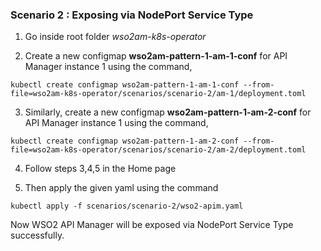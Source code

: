 ### Scenario 2 : Exposing via NodePort Service Type

1. Go inside root folder _wso2am-k8s-operator_

2. Create a new configmap **wso2am-pattern-1-am-1-conf** for API Manager instance 1 using the command,

```
kubectl create configmap wso2am-pattern-1-am-1-conf --from-file=wso2am-k8s-operator/scenarios/scenario-2/am-1/deployment.toml
```
3. Similarly, create a new configmap **wso2am-pattern-1-am-2-conf** for API Manager instance 1 using the command,
```
kubectl create configmap wso2am-pattern-1-am-2-conf --from-file=wso2am-k8s-operator/scenarios/scenario-2/am-2/deployment.toml
```
4. Follow steps 3,4,5 in the Home page

5. Then apply the given yaml using the command
```
kubectl apply -f scenarios/scenario-2/wso2-apim.yaml
```

Now WSO2 API Manager will be exposed via NodePort Service Type successfully.
